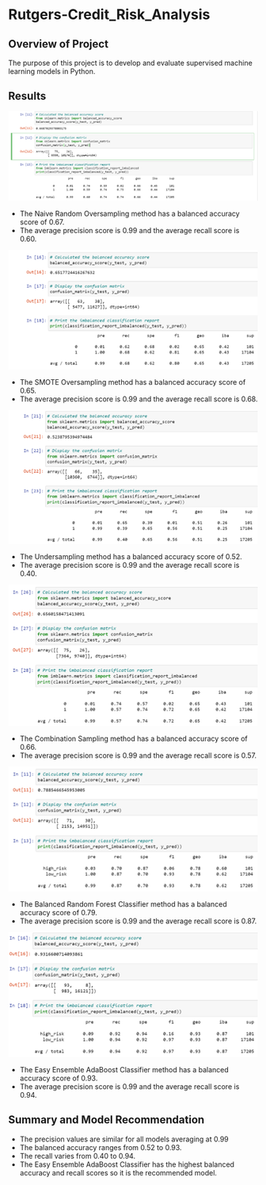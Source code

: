 # Rutgers-Credit_Risk_Analysis

## Overview of Project

The purpose of this project is to develop and evaluate supervised machine learning models in Python. 

## Results

![NaiveRandomOversampling](/01-NaiveRandomOversampling.png "Naive Random Oversampling")
* The Naive Random Oversampling method has a balanced accuracy score of 0.67.
* The average precision score is 0.99 and the average recall score is 0.60.

![SMOTEOversampling](/02-SMOTEOversampling.png "SMOTE Oversampling")
* The SMOTE Oversampling method has a balanced accuracy score of 0.65.
* The average precision score is 0.99 and the average recall score is 0.68.

![Undersampling](/03-Undersampling.png "Undersampling")
* The Undersampling method has a balanced accuracy score of 0.52.
* The average precision score is 0.99 and the average recall score is 0.40.

![CombinationSampling](/04-CombinationSampling.png "Combination Sampling")
* The Combination Sampling method has a balanced accuracy score of 0.66.
* The average precision score is 0.99 and the average recall score is 0.57.

![BalancedRandomForestClassifier](/05-BalancedRandomForestClassifier.png "Balanced Random Forest Classifier")
* The Balanced Random Forest Classifier method has a balanced accuracy score of 0.79.
* The average precision score is 0.99 and the average recall score is 0.87.

![EasyEnsembleAdaBoostClassifier](/06-EasyEnsembleAdaBoostClassifier.png "Easy Ensemble AdaBoost Classifier")
* The Easy Ensemble AdaBoost Classifier method has a balanced accuracy score of 0.93.
* The average precision score is 0.99 and the average recall score is 0.94.

## Summary and Model Recommendation

* The precision values are similar for all models averaging at 0.99
* The balanced accuracy ranges from 0.52 to 0.93.
* The recall varies from 0.40 to 0.94.
* The Easy Ensemble AdaBoost Classifier has the highest balanced accuracy and recall scores so it is the recommended model.